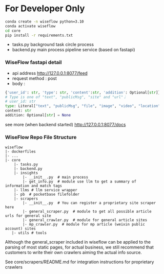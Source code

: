 # For Developer Only

```bash
conda create -n wiseflow python=3.10
conda activate wiseflow
cd core
pip install -r requirements.txt
```

- tasks.py background task circle process
- backend.py main process pipeline service (based on fastapi)

### WiseFlow fastapi detail

- api address http://127.0.0.1:8077/feed
- request method : post
- body :

```python
{'user_id': str, 'type': str, 'content':str, 'addition': Optional[str]}
# Type is one of "text", "publicMsg", "site" and "url"；
# user_id: str
type: Literal["text", "publicMsg", "file", "image", "video", "location", "chathistory", "site", "attachment", "url"]
content: str
addition: Optional[str] = None
```

see more (when backend started) http://127.0.0.1:8077/docs 

### WiseFlow Repo File Structure

```
wiseflow
|- dockerfiles
|- ...
|- core
    |- tasks.py
    |- backend.py
    |- insights
        |- __init__.py  # main process
        |- get_info.py  # module use llm to get a summary of information and match tags
    |- llms # llm service wrapper
    |- pb  # pocketbase filefolder
    |- scrapers
        |- __init__.py  # You can register a proprietary site scraper here
        |- general_scraper.py  # module to get all possible article urls for general site 
        |- general_crawler.py  # module for general article sites
        |- mp_crawler.py  # module for mp article (weixin public account) sites
   |- utils # tools
```

Although the general_scraper included in wiseflow can be applied to the parsing of most static pages, for actual business, we still recommend that customers to write their own crawlers aiming the actual info source.

See core/scrapers/README.md for integration instructions for proprietary crawlers
